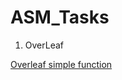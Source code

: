 # ASM_Tasks

1. OverLeaf

[Overleaf simple function](https://github.com/MnprtBains/Extras/blob/main/Function%20Overleaf-%20Trigonometry.pdf)
